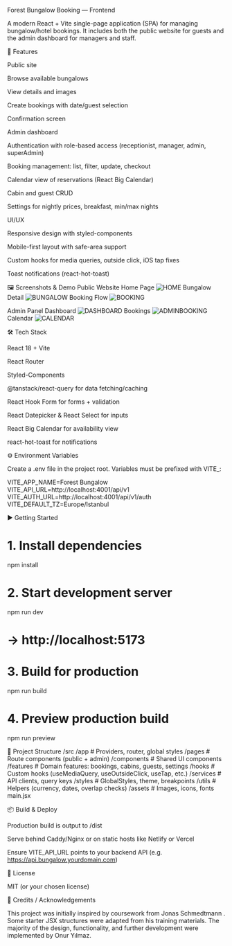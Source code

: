 Forest Bungalow Booking — Frontend

A modern React + Vite single-page application (SPA) for managing bungalow/hotel bookings. It includes both the public website for guests and the admin dashboard for managers and staff.

🚀 Features

Public site

Browse available bungalows

View details and images

Create bookings with date/guest selection

Confirmation screen

Admin dashboard

Authentication with role-based access (receptionist, manager, admin, superAdmin)

Booking management: list, filter, update, checkout

Calendar view of reservations (React Big Calendar)

Cabin and guest CRUD

Settings for nightly prices, breakfast, min/max nights

UI/UX

Responsive design with styled-components

Mobile-first layout with safe-area support

Custom hooks for media queries, outside click, iOS tap fixes

Toast notifications (react-hot-toast)

🖼️ Screenshots & Demo
Public Website
Home Page ![HOME](./screenshots/web-home.png)
Bungalow Detail ![BUNGALOW](./screenshots/web-detail.png)
Booking Flow ![BOOKING](./screenshots/web-booking.png)

Admin Panel
Dashboard ![DASHBOARD](./screenshots/admin-dashboard.png)
Bookings ![ADMINBOOKING](./screenshots/admin-bookings.png)
Calendar ![CALENDAR](./screenshots/admin-calendar.png)

🛠️ Tech Stack

React 18 + Vite

React Router

Styled-Components

@tanstack/react-query for data fetching/caching

React Hook Form for forms + validation

React Datepicker & React Select for inputs

React Big Calendar for availability view

react-hot-toast for notifications

⚙️ Environment Variables

Create a .env file in the project root.
Variables must be prefixed with VITE\_:

VITE_APP_NAME=Forest Bungalow
VITE_API_URL=http://localhost:4001/api/v1
VITE_AUTH_URL=http://localhost:4001/api/v1/auth
VITE_DEFAULT_TZ=Europe/Istanbul

▶️ Getting Started

# 1. Install dependencies

npm install

# 2. Start development server

npm run dev

# → http://localhost:5173

# 3. Build for production

npm run build

# 4. Preview production build

npm run preview

📂 Project Structure
/src
/app # Providers, router, global styles
/pages # Route components (public + admin)
/components # Shared UI components
/features # Domain features: bookings, cabins, guests, settings
/hooks # Custom hooks (useMediaQuery, useOutsideClick, useTap, etc.)
/services # API clients, query keys
/styles # GlobalStyles, theme, breakpoints
/utils # Helpers (currency, dates, overlap checks)
/assets # Images, icons, fonts
main.jsx

📦 Build & Deploy

Production build is output to /dist

Serve behind Caddy/Nginx or on static hosts like Netlify or Vercel

Ensure VITE_API_URL points to your backend API (e.g. https://api.bungalow.yourdomain.com)

📜 License

MIT (or your chosen license)

📌 Credits / Acknowledgements

This project was initially inspired by coursework from Jonas Schmedtmann
.
Some starter JSX structures were adapted from his training materials.
The majority of the design, functionality, and further development were implemented by Onur Yılmaz.
